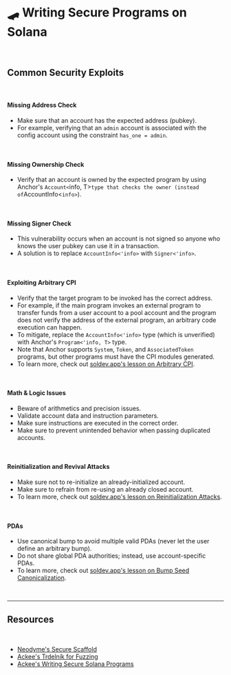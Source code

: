 # 🛹 Writing Secure Programs on Solana 

<br>


## Common Security Exploits

<br>


#### Missing Address Check

* Make sure that an account has the expected address (pubkey).
* For example, verifying that an `admin` account is associated with the config account using the constraint `has_one = admin`.

<br>

#### Missing Ownership Check

* Verify that an account is owned by the expected program by using Anchor's `Account<`info, T>` type that checks the owner (instead of `AccountInfo<`info>`).

<br>

#### Missing Signer Check

* This vulnerability occurs when an account is not signed so anyone who knows the user pubkey can use it in a transaction.
* A solution is to replace `AccountInfo<'info>` with `Signer<'info>`.

<br>

#### Exploiting Arbitrary CPI

* Verify that the target program to be invoked has the correct address.
* For example, if the main program invokes an external program to transfer funds from a user account to a pool account and the program does not verify the address of the external program, an arbitrary code execution can happen.
* To mitigate, replace the `AccountInfo<'info>` type (which is unverified) with Anchor's `Program<'info, T>` type.
* Note that Anchor supports `System`, `Token`, and `AssociatedToken` programs, but other programs must have the CPI modules generated.
* To learn more, check out [soldev.app's lesson on Arbitrary CPI](https://www.soldev.app/course/arbitrary-cpi).

<br>

#### Math & Logic Issues

* Beware of arithmetics and precision issues.
* Validate account data and instruction parameters.
* Make sure instructions are executed in the correct order.
* Make sure to prevent unintended behavior when passing duplicated accounts.
 
<br>

#### Reinitialization and Revival Attacks

* Make sure not to re-initialize an already-initialized account.
* Make sure to refrain from re-using an already closed account.
* To learn more, check out [soldev.app's lesson on Reinitialization Attacks](https://www.soldev.app/course/reinitialization-attacks).


<br>

#### PDAs

* Use canonical bump to avoid multiple valid PDAs (never let the user define an arbitrary bump).
* Do not share global PDA authorities; instead, use account-specific PDAs.
* To learn more, check out [soldev.app's lesson on Bump Seed Canonicalization](https://www.soldev.app/course/bump-seed-canonicalization).

<br>

---

## Resources

<br>

* [Neodyme's Secure Scaffold](https://github.com/neodyme-labs/tradeoffer-secure-coding-workshop.git)
* [Ackee's Trdelník for Fuzzing](https://github.com/Ackee-Blockchain/trident)
* [Ackee's Writing Secure Solana Programs](https://www.youtube.com/watch?v=Qkf9QwSfHAM)
